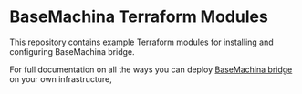 # BaseMachina Terraform Modules

This repository contains example Terraform modules for installing and configuring BaseMachina bridge. 

For full documentation on all the ways you can deploy [BaseMachina bridge](https://docs.basemachina.com/faq/what_is_bridge/) on your own infrastructure,
